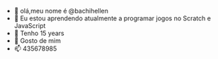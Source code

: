 - 👋 olá,meu nome é @bachihellen
- 👀 Eu estou aprendendo atualmente a programar jogos no Scratch e JavaScript 
- 🌱 Tenho 15 years
- 💞️ Gosto de mim
- 📫 435678985


<!---
bachihellen/bachihellen is a ✨ special ✨ repository because its `README.md` (this file) appears on your GitHub profile.
You can click the Preview link to take a look at your changes.
--->
